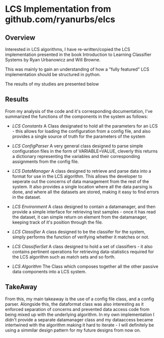 # LCS Implementation from github.com/ryanurbs/elcs
## Overview
Interested in LCS algorithms, I have re-written/copied the LCS implementation presented in the book Introduction to Learning Classifier Systems by Ryan Urbanowicz and Will Browne.

This was mainly to gain an understanding of how a "fully featured" LCS implementation should be structured in python.

The results of my studies are presented below

## Results
From my analysis of the code and it's corresponding documentation, I've summarized the functions of the components in the system as follows:

- *LCS Constants*
	A Class designated to hold all the parameters for an LCS - this allows for loading the configuration from a config file, and also provides a single source of truth for the parameters of the system
- *LCS ConfigParser*
	A very general class designed to parse simple configuration files in the form of VARIABLE=VALUE, cleverly this returns a dictionary representing the variables and their corresponding assignments from the config file.

- *LCS DataManager*
	A class designed to retrieve and parse data into a format for use in the LCS algorithm. This allows the developer to seperate out the concerns of data management from the rest of the system. It also provides a single location where all the data parsing is done, and where all the datasets are stored, making it easy to find errors in the dataset.

- *LCS Environment*
	A class designed to contain a datamanager, and then provide a simple interface for retrieving test samples - once it has read the dataset, it can simple return on element from the datamanager, keeping track of it's position through the file.

- *LCS Classifier*
	A class designed to be the classifer for the system, simply performs the function of verifying whether it matches or not.

- *LCS ClassifierSet*
	A class designed to hold a set of classifiers - it also contains pertinent operations for retrieving data-statistics required for the LCS algorithm such as match sets and so forth.

- *LCS Algorithm*
	The Class which composes together all the other passive data components into a LCS system.


## TakeAway

From this, my main takeaway is the use of a config file class, and a config parser. Alongside this, the dataformat class was also interesting as it enforced separation of concerns and prevented data access code from being mixed up with the underlying algorithm. In my own implementation I didn't provide a separate datamanager class and my dataaccess became intertwined with the algorithm making it hard to iterate - I will definitely be using a simmilar design pattern for my future designs from now on.
